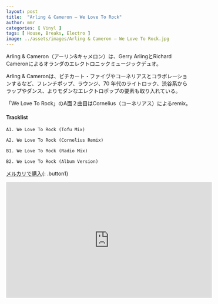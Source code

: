 ```yaml
---
layout: post
title:  "Arling & Cameron – We Love To Rock"
author: mmr
categories: [ Vinyl ]
tags: [ House, Breaks, Electro ]
image: ../assets/images/Arling & Cameron – We Love To Rock.jpg
---
```


Arling & Cameron（アーリン&キャメロン）は、Gerry ArlingとRichard Cameronによるオランダのエレクトロニックミュージックデュオ。

Arling & Cameronは、ピチカート・ファイヴやコーネリアスとコラボレーションするなど、フレンチポップ、ラウンジ、70 年代のライトロック、渋谷系からラップやダンス、よりモダンなエレクトロポップの要素も取り入れている。

「We Love To Rock」のA面２曲目はCornelius（コーネリアス）によるremix。

#### Tracklist
```md
A1. We Love To Rock (Tofu Mix)

A2. We Love To Rock (Cornelius Remix)

B1. We Love To Rock (Radio Mix)

B2. We Love To Rock (Album Version)
```

[メルカリで購入](https://jp.mercari.com/item/m48539410251?afid=6142608987){: .button1}


<iframe width="560" height="315" src="https://www.youtube.com/embed/JjYWeSMvoTc?si=DxlvT0pq75b31NBE" title="YouTube video player" frameborder="0" allow="accelerometer; autoplay; clipboard-write; encrypted-media; gyroscope; picture-in-picture; web-share" referrerpolicy="strict-origin-when-cross-origin" allowfullscreen></iframe>